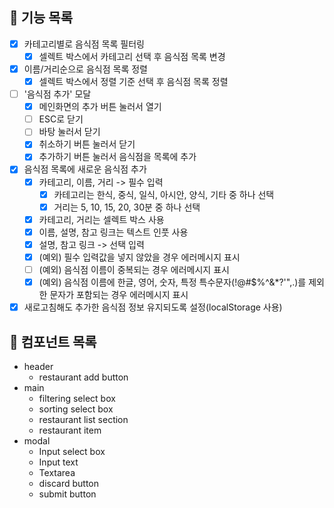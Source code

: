 ## 🐾 기능 목록

- [x] 카테고리별로 음식점 목록 필터링
  - [x] 셀렉트 박스에서 카테고리 선택 후 음식점 목록 변경
- [x] 이름/거리순으로 음식점 목록 정렬
  - [x] 셀렉트 박스에서 정렬 기준 선택 후 음식점 목록 정렬
- [ ] '음식점 추가' 모달
  - [x] 메인화면의 추가 버튼 눌러서 열기
  - [ ] ESC로 닫기
  - [ ] 바탕 눌러서 닫기
  - [x] 취소하기 버튼 눌러서 닫기
  - [x] 추가하기 버튼 눌러서 음식점을 목록에 추가
- [x] 음식점 목록에 새로운 음식점 추가
  - [x] 카테고리, 이름, 거리 -> 필수 입력
    - [x] 카테고리는 한식, 중식, 일식, 아시안, 양식, 기타 중 하나 선택
    - [x] 거리는 5, 10, 15, 20, 30분 중 하나 선택
  - [x] 카테고리, 거리는 셀렉트 박스 사용
  - [x] 이름, 설명, 참고 링크는 텍스트 인풋 사용
  - [x] 설명, 참고 링크 -> 선택 입력
  - [x] (예외) 필수 입력값을 넣지 않았을 경우 에러메시지 표시
  - [ ] (예외) 음식점 이름이 중복되는 경우 에러메시지 표시
  - [x] (예외) 음식점 이름에 한글, 영어, 숫자, 특정 특수문자(!@#$%^&\*?'",.)를 제외한 문자가 포함되는 경우 에러메시지 표시
- [x] 새로고침해도 추가한 음식점 정보 유지되도록 설정(localStorage 사용)

## 🐾 컴포넌트 목록

- header
  - restaurant add button
- main
  - filtering select box
  - sorting select box
  - restaurant list section
  - restaurant item
- modal
  - Input select box
  - Input text
  - Textarea
  - discard button
  - submit button
